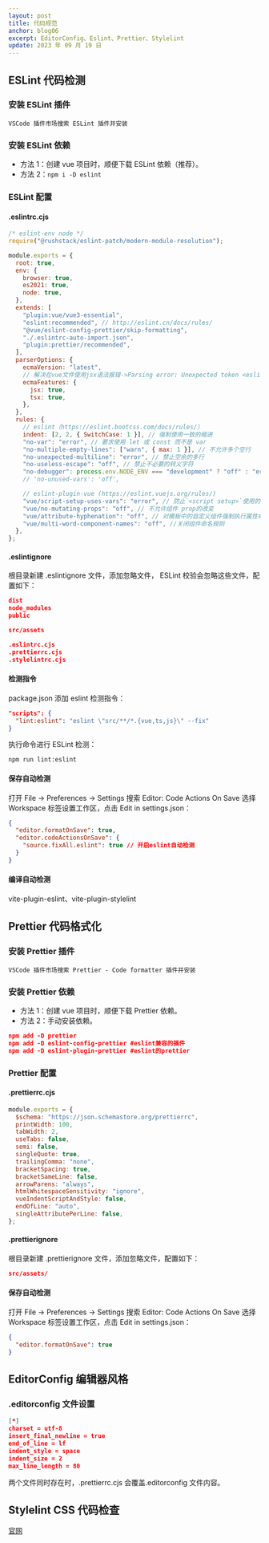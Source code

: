 ```yaml
---
layout: post
title: 代码规范
anchor: blog06
excerpt: EditorConfig、Eslint、Prettier、Stylelint
update: 2023 年 09 月 19 日
---
```


## ESLint 代码检测

### 安装 ESLint 插件

`VSCode 插件市场搜索 ESLint 插件并安装`

### 安装 ESLint 依赖

- 方法 1：创建 vue 项目时，顺便下载 ESLint 依赖（推荐）。
- 方法 2：`npm i -D eslint`

### ESLint 配置

#### .eslintrc.cjs

```javascript
/* eslint-env node */
require("@rushstack/eslint-patch/modern-module-resolution");

module.exports = {
  root: true,
  env: {
    browser: true,
    es2021: true,
    node: true,
  },
  extends: [
    "plugin:vue/vue3-essential",
    "eslint:recommended", // http://eslint.cn/docs/rules/
    "@vue/eslint-config-prettier/skip-formatting",
    "./.eslintrc-auto-import.json",
    "plugin:prettier/recommended",
  ],
  parserOptions: {
    ecmaVersion: "latest",
    // 解决在vue文件使用jsx语法报错->Parsing error: Unexpected token <eslin
    ecmaFeatures: {
      jsx: true,
      tsx: true,
    },
  },
  rules: {
    // eslint（https://eslint.bootcss.com/docs/rules/）
    indent: [2, 2, { SwitchCase: 1 }], // 强制使用一致的缩进
    "no-var": "error", // 要求使用 let 或 const 而不是 var
    "no-multiple-empty-lines": ["warn", { max: 1 }], // 不允许多个空行
    "no-unexpected-multiline": "error", // 禁止空余的多行
    "no-useless-escape": "off", // 禁止不必要的转义字符
    "no-debugger": process.env.NODE_ENV === "development" ? "off" : "error", //禁止使用debugger
    // 'no-unused-vars': 'off',

    // eslint-plugin-vue (https://eslint.vuejs.org/rules/)
    "vue/script-setup-uses-vars": "error", // 防止`<script setup>`使用的变量<template>被标记为未使用
    "vue/no-mutating-props": "off", // 不允许组件 prop的改变
    "vue/attribute-hyphenation": "off", // 对模板中的自定义组件强制执行属性命名样式
    "vue/multi-word-component-names": "off", //关闭组件命名规则
  },
};
```

#### .eslintignore

根目录新建 .eslintignore 文件，添加忽略文件， ESLint 校验会忽略这些文件，配置如下：

```json
dist
node_modules
public

src/assets

.eslintrc.cjs
.prettierrc.cjs
.stylelintrc.cjs
```

#### 检测指令

package.json 添加 eslint 检测指令：

```json
"scripts": {
  "lint:eslint": "eslint \"src/**/*.{vue,ts,js}\" --fix"
}
```

执行命令进行 ESLint 检测：

`npm run lint:eslint`

#### 保存自动检测

打开 File → Preferences → Settings 搜索 Editor: Code Actions On Save 选择 Workspace 标签设置工作区，点击 Edit in settings.json：

```json
{
  "editor.formatOnSave": true,
  "editor.codeActionsOnSave": {
    "source.fixAll.eslint": true // 开启eslint自动检测
  }
}
```

#### 编译自动检测

vite-plugin-eslint、vite-plugin-stylelint

## Prettier 代码格式化

### 安装 Prettier 插件

`VSCode 插件市场搜索 Prettier - Code formatter 插件并安装`

### 安装 Prettier 依赖

- 方法 1：创建 vue 项目时，顺便下载 Prettier 依赖。
- 方法 2：手动安装依赖。

```json
npm add -D prettier
npm add -D eslint-config-prettier #eslint兼容的插件
npm add -D eslint-plugin-prettier #eslint的prettier
```

### Prettier 配置

#### .prettierrc.cjs

```javascript
module.exports = {
  $schema: "https://json.schemastore.org/prettierrc",
  printWidth: 100,
  tabWidth: 2,
  useTabs: false,
  semi: false,
  singleQuote: true,
  trailingComma: "none",
  bracketSpacing: true,
  bracketSameLine: false,
  arrowParens: "always",
  htmlWhitespaceSensitivity: "ignore",
  vueIndentScriptAndStyle: false,
  endOfLine: "auto",
  singleAttributePerLine: false,
};
```

#### .prettierignore

根目录新建 .prettierignore 文件，添加忽略文件，配置如下：

```json
src/assets/
```

#### 保存自动检测

打开 File → Preferences → Settings 搜索 Editor: Code Actions On Save 选择 Workspace 标签设置工作区，点击 Edit in settings.json：

```json
{
  "editor.formatOnSave": true
}
```

## EditorConfig 编辑器风格

### .editorconfig 文件设置

```json
[*]
charset = utf-8
insert_final_newline = true
end_of_line = lf
indent_style = space
indent_size = 2
max_line_length = 80
```

两个文件同时存在时，.prettierrc.cjs 会覆盖.editorconfig 文件内容。

## Stylelint CSS 代码检查

[官网](https://www.stylelint.com.cn/user-guide/get-started)
